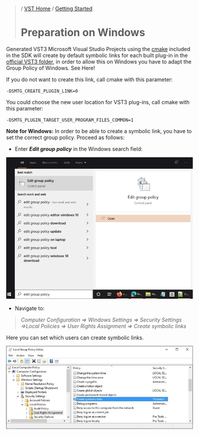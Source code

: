 >/ [VST Home](../index.md) / [Getting Started](../Getting+Started/Index.md)
>
># Preparation on Windows

Generated VST3 Microsoft Visual Studio Projects using the [cmake](https://cmake.org/) included in the SDK will create by default symbolic links for each built plug-in in the [official VST3 folder](../Technical+Documentation/Locations+Format/Plugin+Locations.md), in order to allow this on Windows you have to adapt the Group Policy of Windows. See Here!

If you do not want to create this link, call cmake with this parameter:

```
-DSMTG_CREATE_PLUGIN_LINK=0
```

You could choose the new user location for VST3 plug-ins, call cmake with this parameter:

```
-DSMTG_PLUGIN_TARGET_USER_PROGRAM_FILES_COMMON=1
```

**Note for Windows:** In order to be able to create a symbolic link, you have to set the correct group policy. Proceed as follows:

- Enter ***Edit group policy*** in the Windows search field:

![getting_started_2](../../resources/getting_started_2.jpg)

- Navigate to:

>*Computer Configuration => Windows Settings => Security Settings =>Local Policies => User Rights Assignment => Create symbolic links*

Here you can set which users can create symbolic links.

![getting_started_3](../../resources/getting_started_3.jpg)
